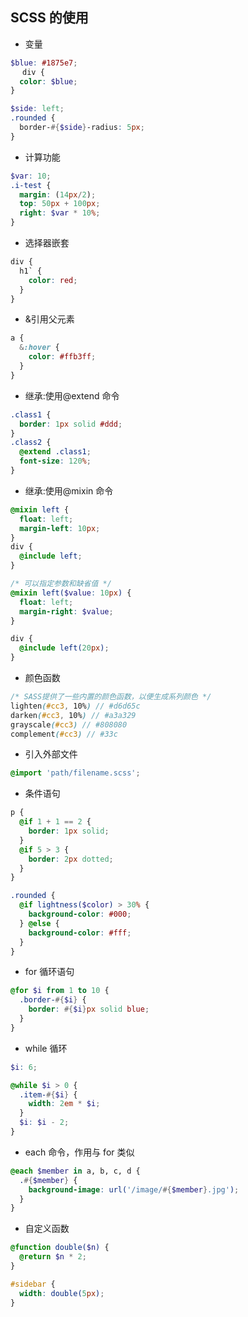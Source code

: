 ## SCSS 的使用

- 变量

```scss
$blue: #1875e7;
　 div {
  color: $blue;
}

$side: left;
.rounded {
  border-#{$side}-radius: 5px;
}
```

- 计算功能

```scss
$var: 10;
.i-test {
  margin: (14px/2);
  top: 50px + 100px;
  right: $var * 10%;
}
```

- 选择器嵌套

```scss
div {
  h1` {
    color: red;
  }
}
```

- &引用父元素

```scss
a {
  &:hover {
    color: #ffb3ff;
  }
}
```

- 继承:使用@extend 命令

```scss
.class1 {
  border: 1px solid #ddd;
}
.class2 {
  @extend .class1;
  font-size: 120%;
}
```

- 继承:使用@mixin 命令

```scss
@mixin left {
  float: left;
  margin-left: 10px;
}
div {
  @include left;
}

/* 可以指定参数和缺省值 */
@mixin left($value: 10px) {
  float: left;
  margin-right: $value;
}

div {
  @include left(20px);
}
```

- 颜色函数

```scss
/* SASS提供了一些内置的颜色函数，以便生成系列颜色 */
lighten(#cc3, 10%) // #d6d65c
darken(#cc3, 10%) // #a3a329
grayscale(#cc3) // #808080
complement(#cc3) // #33c
```

- 引入外部文件

```scss
@import 'path/filename.scss';
```

- 条件语句

```scss
p {
  @if 1 + 1 == 2 {
    border: 1px solid;
  }
  @if 5 > 3 {
    border: 2px dotted;
  }
}

.rounded {
  @if lightness($color) > 30% {
    background-color: #000;
  } @else {
    background-color: #fff;
  }
}
```

- for 循环语句

```scss
@for $i from 1 to 10 {
  .border-#{$i} {
    border: #{$i}px solid blue;
  }
}
```

- while 循环

```scss
$i: 6;

@while $i > 0 {
  .item-#{$i} {
    width: 2em * $i;
  }
  $i: $i - 2;
}
```

- each 命令，作用与 for 类似

```scss
@each $member in a, b, c, d {
  .#{$member} {
    background-image: url('/image/#{$member}.jpg');
  }
}
```

- 自定义函数

```scss
@function double($n) {
  @return $n * 2;
}

#sidebar {
  width: double(5px);
}
```
